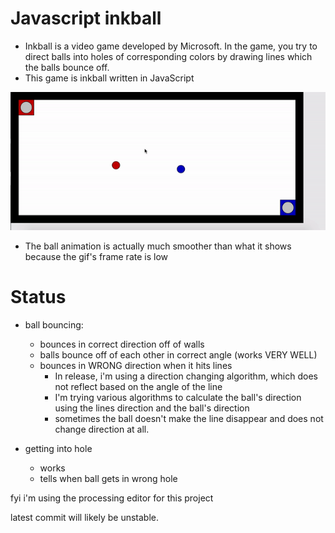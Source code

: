 # Javascript inkball
 - Inkball is a video game developed by Microsoft. In the game, you try to direct balls into holes of corresponding colors by drawing lines which the balls bounce off.
 - This game is inkball written in JavaScript

![](inkball_gif2.gif)

- The ball animation is actually much smoother than what it shows because the gif's frame rate is low

# Status
  - ball bouncing:
    - bounces in correct direction off of walls
    - balls bounce off of each other in correct angle (works VERY WELL)
    - bounces in WRONG direction when it hits lines
      - In release, i'm using a direction changing algorithm, which does not reflect based on the angle of the line
      - I'm trying various algorithms to calculate the ball's direction using the lines direction and the ball's direction
      - sometimes the ball doesn't make the line disappear and does not change direction at all.

  - getting into hole
    - works
    - tells when ball gets in wrong hole

fyi i'm using the processing editor for this project

latest commit will likely be unstable.


